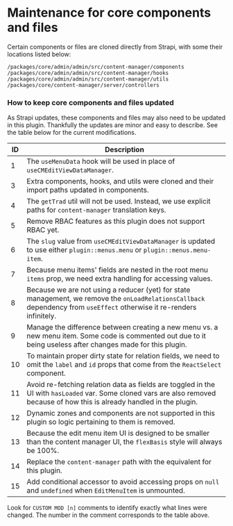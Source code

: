 # Maintenance for core components and files

Certain components or files are cloned directly from Strapi, with some their locations listed below:

```
/packages/core/admin/admin/src/content-manager/components
/packages/core/admin/admin/src/content-manager/hooks
/packages/core/admin/admin/src/content-manager/utils
/packages/core/content-manager/server/controllers
```

### How to keep core components and files updated

As Strapi updates, these components and files may also need to be updated in this plugin. Thankfully the updates are minor and easy to describe. See the table below for the current modifications.

| ID | Description |
|-|-|
| 1 | The `useMenuData` hook will be used in place of `useCMEditViewDataManager`. |
| 3 | Extra components, hooks, and utils were cloned and their import paths updated in components. |
| 4 | The `getTrad` util will not be used. Instead, we use explicit paths for `content-manager` translation keys. |
| 5 | Remove RBAC features as this plugin does not support RBAC yet. |
| 6 | The `slug` value from `useCMEditViewDataManager` is updated to use either `plugin::menus.menu` or `plugin::menus.menu-item`. |
| 7 | Because menu items' fields are nested in the root menu `items` prop, we need extra handling for accessing values. |
| 8 | Because we are not using a reducer (yet) for state management, we remove the `onLoadRelationsCallback` dependency from `useEffect` otherwise it re-renders infinitely. |
| 9 | Manage the difference between creating a new menu vs. a new menu item. Some code is commented out due to it being useless after changes made for this plugin. |
| 10 | To maintain proper dirty state for relation fields, we need to omit the `label` and `id` props that come from the `ReactSelect` component. |
| 11 | Avoid re-fetching relation data as fields are toggled in the UI with `hasLoaded` var. Some cloned vars are also removed because of how this is already handled in the plugin. |
| 12 | Dynamic zones and components are not supported in this plugin so logic pertaining to them is removed. |
| 13 | Because the edit menu item UI is designed to be smaller than the content manager UI, the `flexBasis` style will always be 100%. |
| 14 | Replace the `content-manager` path with the equivalent for this plugin. |
| 15 | Add conditional accessor to avoid accessing props on `null` and `undefined` when `EditMenuItem` is unmounted. |

Look for `CUSTOM MOD [n]` comments to identify exactly what lines were changed. The number in the comment corresponds to the table above.
